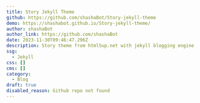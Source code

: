 ```yaml
---
title: Story Jekyll Theme
github: https://github.com/shashaBot/Story-jekyll-theme
demo: https://shashabot.github.io/Story-jekyll-theme/
author: shashaBot
author_link: https://github.com/shashaBot
date: 2023-11-30T09:46:47.296Z
description: Story theme from html5up.net with jekyll blogging engine
ssg:
  - Jekyll
css: []
cms: []
category:
  - Blog
draft: true
disabled_reason: Github repo not found
---
```


